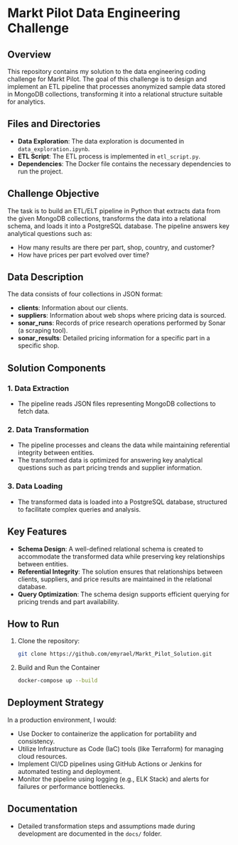 # Markt Pilot Data Engineering Challenge

## Overview

This repository contains my solution to the data engineering coding challenge for Markt Pilot. The goal of this challenge is to design and implement an ETL pipeline that processes anonymized sample data stored in MongoDB collections, transforming it into a relational structure suitable for analytics.

## Files and Directories

- **Data Exploration**: The data exploration is documented in `data_exploration.ipynb`.
- **ETL Script**: The ETL process is implemented in `etl_script.py`.
- **Dependencies**: The Docker file contains the necessary dependencies to run the project.


## Challenge Objective

The task is to build an ETL/ELT pipeline in Python that extracts data from the given MongoDB collections, transforms the data into a relational schema, and loads it into a PostgreSQL database. The pipeline answers key analytical questions such as:

- How many results are there per part, shop, country, and customer?
- How have prices per part evolved over time?

## Data Description

The data consists of four collections in JSON format:

- **clients**: Information about our clients.
- **suppliers**: Information about web shops where pricing data is sourced.
- **sonar_runs**: Records of price research operations performed by Sonar (a scraping tool).
- **sonar_results**: Detailed pricing information for a specific part in a specific shop.

## Solution Components

### 1. Data Extraction
- The pipeline reads JSON files representing MongoDB collections  to fetch data.

### 2. Data Transformation
- The pipeline processes and cleans the data while maintaining referential integrity between entities.
- The transformed data is optimized for answering key analytical questions such as part pricing trends and supplier information.

### 3. Data Loading
- The transformed data is loaded into a PostgreSQL database, structured to facilitate complex queries and analysis.

## Key Features

- **Schema Design**: A well-defined relational schema is created to accommodate the transformed data while preserving key relationships between entities.
- **Referential Integrity**: The solution ensures that relationships between clients, suppliers, and price results are maintained in the relational database.
- **Query Optimization**: The schema design supports efficient querying for pricing trends and part availability.

## How to Run

1. Clone the repository:
    ```bash
    git clone https://github.com/emyrael/Markt_Pilot_Solution.git
    ```

2. Build and Run the Container
    ```bash
   docker-compose up --build

    ```


## Deployment Strategy

In a production environment, I would:

- Use Docker to containerize the application for portability and consistency.
- Utilize Infrastructure as Code (IaC) tools (like Terraform) for managing cloud resources.
- Implement CI/CD pipelines using GitHub Actions or Jenkins for automated testing and deployment.
- Monitor the pipeline using logging (e.g., ELK Stack) and alerts for failures or performance bottlenecks.

## Documentation

- Detailed transformation steps and assumptions made during development are documented in the `docs/` folder.



